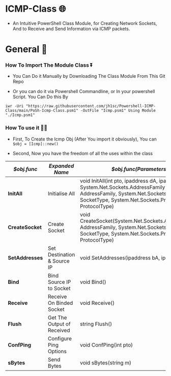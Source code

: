 # ICMP-Class 🌐
- An Intuitive PowerShell Class Module, for Creating Network Sockets, And to Receive and Send Information via ICMP packets.

# General 💭

### How To Import The Module Class ⏬
- You Can Do it Manually by Downloading The Class Module From This Git Repo

- Or you can do it via Powershell Commandline, or In your powershell Script. You Can Do this By

 `
 iwr -Uri "https://raw.githubusercontent.com/jh1sc/Powershell-ICMP-Class/main/PoSh-Icmp-Class.psm1" -OutFile "Icmp.psm1"
 Using Module "./Icmp.psm1"
 `
 
 
### How To use it 👨‍💻
- First, To Create the Icmp Obj (After You import it obviously), You can
`$obj = [Icmp]::new()`

- Second, Now you have the freedom of all the uses within the class


| _$obj.func_ 	| _Expanded Name_ 	| _$obj.func(Parameters)_ 	|
|---	|---	|---	|
| **InitAll** 	| Initialise All 	| void InitAll(int pto, ipaddress dA, ipaddress bA, System.Net.Sockets.AddressFamily AddressFamily, System.Net.Sockets.SocketType SocketType, System.Net.Sockets.ProtocolType ProtocolType) 	|
| **CreateSocket** 	| Create Socket 	| void CreateSocket(System.Net.Sockets.AddressFamily AddressFamily, System.Net.Sockets.SocketType SocketType, System.Net.Sockets.ProtocolType ProtocolType) 	|
| **SetAddresses** 	| Set Destination & Source IP 	| void SetAddresses(ipaddress bA, ipaddress dA) 	|
| **Bind** 	| Bind Source IP to Socket 	| void Bind() 	|
| **Receive** 	| Receive On Binded Socket 	| void Receive() 	|
| **Flush** 	| Get The Output of Received 	| string Flush() 	|
| **ConfPing** 	| Configure Ping Options 	| void ConfPing(int pto) 	|
| **sBytes** 	| Send Bytes 	| void sBytes(string m) 	|
